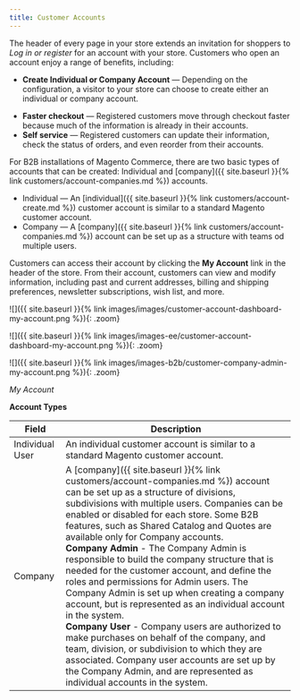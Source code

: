 ```yaml
---
title: Customer Accounts
---
```


The header of every page in your store extends an invitation for shoppers to _Log in or register_ for an account with your store. Customers who open an account enjoy a range of benefits, including:

<!--{% if "Default.B2B Only" contains site.edition %}-->
- **Create Individual or Company Account** — Depending on the configuration, a visitor to your store can choose to create either an individual or company account.
<!--{% endif %}-->
- **Faster checkout** — Registered customers move through checkout faster because much of the information is already in their accounts.
- **Self service** — Registered customers can update their information, check the status of orders, and even reorder from their accounts.

<!--{% if "Default.B2B Only" contains site.edition %}-->
For B2B installations of Magento Commerce, there are two basic types of accounts that can be created: Individual and [company]({{ site.baseurl }}{% link customers/account-companies.md %}) accounts.

- Individual — An [individual]({{ site.baseurl }}{% link customers/account-create.md %}) customer account is similar to a standard Magento customer account.
- Company — A [company]({{ site.baseurl }}{% link customers/account-companies.md %}) account can be set up as a structure with teams od multiple users.
<!--{% endif %}-->

Customers can access their account by clicking the **My Account** link in the header of the store. From their account, customers can view and modify information, including past and current addresses, billing and shipping preferences, newsletter subscriptions, wish list, and more.

<!--{% if "Default.CE Only" contains site.edition %}-->
![]({{ site.baseurl }}{% link images/images/customer-account-dashboard-my-account.png %}){: .zoom}
<!--{% endif %}-->
<!--{% if "Default.EE Only" contains site.edition %}-->
![]({{ site.baseurl }}{% link images/images-ee/customer-account-dashboard-my-account.png %}){: .zoom}
<!--{% endif %}-->
<!--{% if "Default.B2B Only " contains site.edition %}-->
![]({{ site.baseurl }}{% link images/images-b2b/customer-company-admin-my-account.png %}){: .zoom}
<!--{% endif %}-->
_My Account_

<!--{% if "Default.B2B Only" contains site.edition %}-->
**Account Types**

|Field|Description|
|--- |--- |
|Individual User|An individual customer account is similar to a standard Magento customer account.|
|Company|A [company]({{ site.baseurl }}{% link customers/account-companies.md %}) account can be set up as a structure of divisions, subdivisions with multiple users. Companies can be enabled or disabled for each store. Some B2B features, such as Shared Catalog and Quotes are available only for Company accounts. <br/>**Company Admin** - The Company Admin is responsible to build the company structure that is needed for the customer account, and define the roles and permissions for  Admin users. The Company Admin is set up when creating a company account, but is represented as an individual account in the system. <br/>**Company User** - Company users are authorized to make purchases on behalf of the company, and team, division, or subdivision to which they are associated. Company user accounts are set up by the Company Admin, and are represented as individual accounts in the system.|

<!--{% endif %}-->
